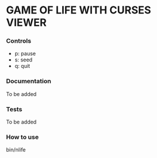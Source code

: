 GAME OF LIFE WITH CURSES VIEWER
===============================

### Controls
- p: pause
- s: seed
- q: quit

### Documentation
To be added

### Tests
To be added

### How to use
bin/nlife
